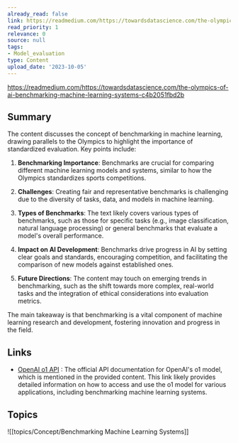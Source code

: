 ```yaml
---
already_read: false
link: https://readmedium.com/https://towardsdatascience.com/the-olympics-of-ai-benchmarking-machine-learning-systems-c4b2051fbd2b
read_priority: 1
relevance: 0
source: null
tags:
- Model_evaluation
type: Content
upload_date: '2023-10-05'
---
```


https://readmedium.com/https://towardsdatascience.com/the-olympics-of-ai-benchmarking-machine-learning-systems-c4b2051fbd2b
## Summary

The content discusses the concept of benchmarking in machine learning, drawing parallels to the Olympics to highlight the importance of standardized evaluation. Key points include:

1. **Benchmarking Importance**: Benchmarks are crucial for comparing different machine learning models and systems, similar to how the Olympics standardizes sports competitions.

2. **Challenges**: Creating fair and representative benchmarks is challenging due to the diversity of tasks, data, and models in machine learning.

3. **Types of Benchmarks**: The text likely covers various types of benchmarks, such as those for specific tasks (e.g., image classification, natural language processing) or general benchmarks that evaluate a model's overall performance.

4. **Impact on AI Development**: Benchmarks drive progress in AI by setting clear goals and standards, encouraging competition, and facilitating the comparison of new models against established ones.

5. **Future Directions**: The content may touch on emerging trends in benchmarking, such as the shift towards more complex, real-world tasks and the integration of ethical considerations into evaluation metrics.

The main takeaway is that benchmarking is a vital component of machine learning research and development, fostering innovation and progress in the field.
## Links

- [OpenAI o1 API](https://openaio1api.com/) : The official API documentation for OpenAI's o1 model, which is mentioned in the provided content. This link likely provides detailed information on how to access and use the o1 model for various applications, including benchmarking machine learning systems.

## Topics

![[topics/Concept/Benchmarking Machine Learning Systems]]